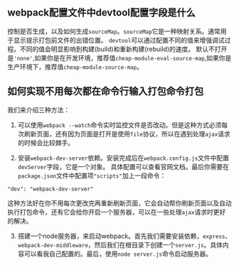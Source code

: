 ## webpack配置文件中devtool配置字段是什么
控制是否生成，以及如何生成`sourceMap`。`sourceMap`它是一种映射关系。通常用于显示提示打包前文件的出错位置。
`devtool`可以通过配置不同的值来增强调试过程。不同的值会明显影响到构建(build)和重新构建(rebuild)的速度。
默认不打开是`'none'`,如果你是在开发环境，推荐值`cheap-module-eval-source-map`,如果你是生产环境下，推荐值`cheap-module-source-map`。
## 如何实现不用每次都在命令行输入打包命令打包
我们来介绍三种方法：
1. 可以使用`webpack --watch`命令实时监控文件是否改动。但是这种方式必须每次刷新页面，还有因为页面是打开是使用`file`协议，所以在遇到处理`ajax`请求的时候会比较棘手。

2. 安装`webpack-dev-server`依赖。安装完成后在`webpack.config.js`文件中配置`devServer`字段，它是一个对象。
具体配置可以查看官网文档。最后你需要在`package.json`文件中配置项`"scripts"`加上一段命令：
```
"dev": "webpack-dev-server"
```
这种方法好在你不用每次更改完再重新刷新页面，它会自动帮你刷新页面以及自动执行打包命令，还有它会给你开启一个服务器，可以在一些处理`ajax`请求时更好的解决。

3. 搭建一个node服务器，来启动webpack。首先我们需要安装依赖，`express`、`webpack-dev-middleware`，然后我们在根目录下创建一个`server.js`。具体内容可以看我自己配置的。最后，使用`node server.js`命令启动服务器。